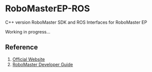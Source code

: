 # RoboMasterEP-ROS

C++ version RoboMaster SDK and ROS Interfaces for RoboMaster EP

Working in progress...

## Reference
1. [Official Website](https://www.dji.com/robomaster-ep)
2. [RoboMaster Developer Guide](https://robomaster-dev.readthedocs.io/zh_CN/latest/quick_start.html)
